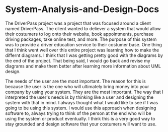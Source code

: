 # System-Analysis-and-Design-Docs



The DriverPass project was a project that was focused around a client named DriverPass. The client wanted to deliever a system that would allow their costumers to log onto their website, book appointments, purchase driving packages, take online test, and more. The purpose of this system was to provide a driver education service to their costumer base. One thing that I think went well over this entire project was learning how to make the differnt diagrams. I think that I was getting pretty good with the diagrams by the end of the project. That being said, I would go back and revise my diagrams and make them better after learning more information about UML design. 

The needs of the user are the most important. The reason for this is because the user is the one who will ultimately bring money into your company by using your system. They are the most important. The way that I interpreted the user's needs is by thinking like a user and designing the system with that in mind. I always thought what I would like to see if I was going to be using this system. I would use this approach when designing software to, always trying to think of the person at the end who will be using the system or product eventually. I think this is a very good way to stay grounded and design software that your costumers will want to use. 
